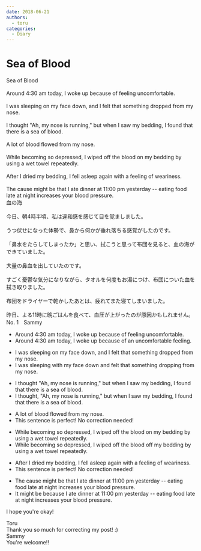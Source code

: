 ```yaml
---
date: 2018-06-21
authors:
  - toru
categories:
  - Diary
---
```


<h1 id="subject_show">Sea of Blood</h1>
<div class="date" hidden>Jun 21, 2018 21:49</div>
<div id="post"><div id="body_show_ori">
Sea of Blood<br/><br/>Around 4:30 am today, I woke up because of feeling uncomfortable.<br/><br/>I was sleeping on my face down, and I felt that something dropped from my nose.<br/><br/>I thought "Ah, my nose is running," but when I saw my bedding, I found that there is a sea of blood.<br/><br/>A lot of blood flowed from my nose.<br/><br/>While becoming so depressed, I wiped off the blood on my bedding by using a wet towel repeatedly.<br/><br/>After I dried my bedding, I fell asleep again with a feeling of weariness.<br/><br/>The cause might be that I ate dinner at 11:00 pm yesterday -- eating food late at night increases your blood pressure.
</div></div>

<!-- more -->

<div id="post_ja"><div id="body_show_mo">
血の海<br/><br/>今日、朝4時半頃、私は違和感を感じて目を覚ましました。<br/><br/>うつ伏せになった体勢で、鼻から何かが垂れ落ちる感覚がしたのです。<br/><br/>「鼻水をたらしてしまったか」と思い、拭こうと思って布団を見ると、血の海ができていました。<br/><br/>大量の鼻血を出していたのです。<br/><br/>すごく憂鬱な気分になりながら、タオルを何度もお湯につけ、布団についた血を拭き取りました。<br/><br/>布団をドライヤーで乾かしたあとは、疲れてまた寝てしまいました。<br/><br/>昨日、よる11時に晩ごはんを食べて、血圧が上がったのが原因かもしれません。
</div></div>
<div id="block"><div class="first_name"> No. 1　<span class="just_name">Sammy</span></div><div id="block2">
<ul class="correction_field">
<li class="incorrect">Around 4:30 am today, I woke up because of feeling uncomfortable.</li>
<li class="corrected correct">
Around 4:30 am today, I woke up because of an uncomfortable feeling.
</li>
</ul>
<ul class="correction_field">
<li class="incorrect">I was sleeping on my face down, and I felt that something dropped from my nose.</li>
<li class="corrected correct">
I was sleeping with my face down and felt that something dropping from my nose.
</li>
</ul>
<ul class="correction_field">
<li class="incorrect">I thought "Ah, my nose is running," but when I saw my bedding, I found that there is a sea of blood.</li>
<li class="corrected correct">
I thought, "Ah, my nose is running," but when I saw my bedding, I found that there is a sea of blood.
</li>
</ul>
<ul class="correction_field">
<li class="incorrect">A lot of blood flowed from my nose.</li>
<li class="corrected perfect">This sentence is perfect! No correction needed!</li>
</ul>
<ul class="correction_field">
<li class="incorrect">While becoming so depressed, I wiped off the blood on my bedding by using a wet towel repeatedly.</li>
<li class="corrected correct">
While becoming so depressed, I wiped off the blood off my bedding by using a wet towel repeatedly.
</li>
</ul>
<ul class="correction_field">
<li class="incorrect">After I dried my bedding, I fell asleep again with a feeling of weariness.</li>
<li class="corrected perfect">This sentence is perfect! No correction needed!</li>
</ul>
<ul class="correction_field">
<li class="incorrect">The cause might be that I ate dinner at 11:00 pm yesterday -- eating food late at night increases your blood pressure.</li>
<li class="corrected correct">
It might be because I ate dinner at 11:00 pm yesterday -- eating food late at night increases your blood pressure.
</li>
</ul>
<p class="comment_small">
 I hope you're okay!
</p>

</div><div class="name"><span class="just_name">Toru</span><br>
Thank you so much for correcting my post! :)
</div>
<div class="name"><span class="just_name">Sammy</span><br>
You're welcome!!
</div>
</div>
